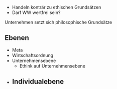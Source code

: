 - Handeln konträr zu ethischen Grundsätzen
- Darf WW wertfrei sein?

Unternehmen setzt sich philosophische Grundsätze

## Ebenen
- Meta
- Wirtschaftsordnung
- Unternehmensebene
	- Ethink auf Unternehmensebene
- Individualebene
	- 
